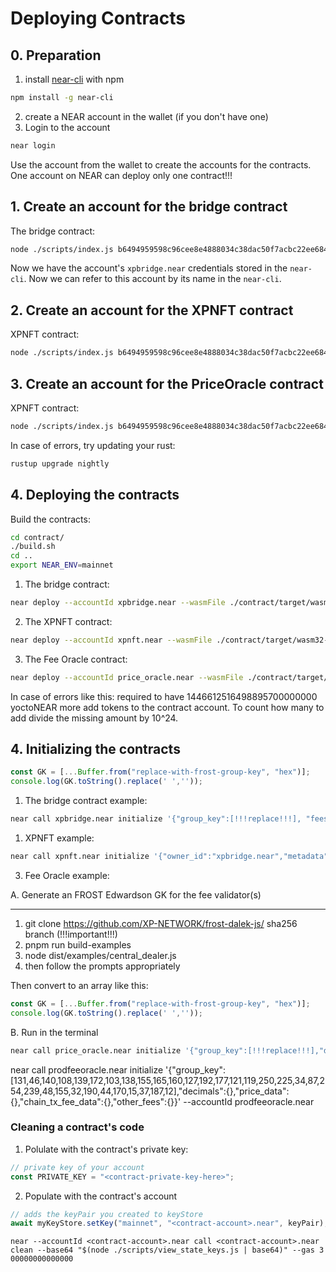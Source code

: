 # Deploying Contracts

## 0. Preparation

1. install [near-cli](https://github.com/near/near-cli) with npm
```bash
npm install -g near-cli
```
2. create a NEAR account in the wallet (if you don't have one)
3. Login to the account
```bash
near login
```

Use the account from the wallet to create the accounts for the contracts. One account on NEAR can deploy only one contract!!!

## 1. Create an account for the bridge contract

The bridge contract:
```bash
node ./scripts/index.js b6494959598c96cee8e4888034c38dac50f7acbc22ee6849a9f849ab695237df xpbridge.near 3.5
```

Now we have the account's `xpbridge.near` credentials stored in the `near-cli`. Now we can refer to this account by its name in the `near-cli`.

## 2. Create an account for the XPNFT contract

XPNFT contract:
```bash
node ./scripts/index.js b6494959598c96cee8e4888034c38dac50f7acbc22ee6849a9f849ab695237df xpnft.near 2.5
```

## 3. Create an account for the PriceOracle contract

XPNFT contract:
```bash
node ./scripts/index.js b6494959598c96cee8e4888034c38dac50f7acbc22ee6849a9f849ab695237df price_oracle.near 2.3
```
In case of errors, try updating your rust:
```bash
rustup upgrade nightly
```

## 4. Deploying the contracts

Build the contracts:
```bash
cd contract/
./build.sh
cd ..
export NEAR_ENV=mainnet
```

1. The bridge contract:
```bash
near deploy --accountId xpbridge.near --wasmFile ./contract/target/wasm32-unknown-unknown/release/xpbridge.wasm
```

2. The XPNFT contract:
```bash
near deploy --accountId xpnft.near --wasmFile ./contract/target/wasm32-unknown-unknown/release/xpnft.wasm
```

3. The Fee Oracle contract:
```bash
near deploy --accountId price_oracle.near --wasmFile ./contract/target/wasm32-unknown-unknown/release/currency_data_oracle.wasm
```

In case of errors like this: required to have 1446612516498895700000000 yoctoNEAR more add tokens to the contract account. To count how many to add divide the missing amount by 10^24.

## 4. Initializing the contracts

```ts
const GK = [...Buffer.from("replace-with-frost-group-key", "hex")];
console.log(GK.toString().replace(' ',''));
```

1. The bridge contract example:
```bash
near call xpbridge.near initialize '{"group_key":[!!!replace!!!], "fees_oracle":"price_oracle.near"}' --accountId xpbridge.near
```

1. XPNFT example:

```bash
near call xpnft.near initialize '{"owner_id":"xpbridge.near","metadata":{"spec":"nft-1.0.0","name":"StagingXPNFT","symbol":"SXPNFT"}}' --accountId xpnft.near
```

3. Fee Oracle example:

A. Generate an FROST Edwardson GK for the fee validator(s)

---------------------------
1. git clone https://github.com/XP-NETWORK/frost-dalek-js/  sha256 branch (!!!important!!!)
2. pnpm run build-examples
3. node dist/examples/central_dealer.js
4. then follow the prompts appropriately

Then convert to an array like this:
```ts
const GK = [...Buffer.from("replace-with-frost-group-key", "hex")];
console.log(GK.toString().replace(' ',''));
```

B. Run in the terminal
```bash
near call price_oracle.near initialize '{"group_key":[!!!replace!!!],"decimals":{},"price_data":{},"chain_tx_fee_data":{},"other_fees":{}}' --accountId price_oracle.near
```

near call prodfeeoracle.near initialize '{"group_key":[131,46,140,108,139,172,103,138,155,165,160,127,192,177,121,119,250,225,34,87,254,239,48,155,32,190,44,170,15,37,187,12],"decimals":{},"price_data":{},"chain_tx_fee_data":{},"other_fees":{}}' --accountId prodfeeoracle.near


### Cleaning a contract's code

1. Polulate with the contract's private key:

```ts title="./scripts/scripts/view_state_keys.js"
// private key of your account
const PRIVATE_KEY = "<contract-private-key-here>";
```

2. Populate with the contract's account

```ts title="./scripts/scripts/view_state_keys.js"
// adds the keyPair you created to keyStore
await myKeyStore.setKey("mainnet", "<contract-account>.near", keyPair);
```

```shell
near --accountId <contract-account>.near call <contract-account>.near clean --base64 "$(node ./scripts/view_state_keys.js | base64)" --gas 3
00000000000000
```